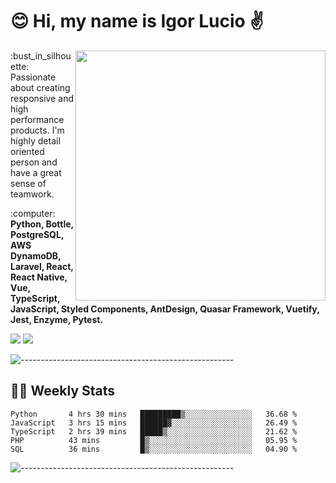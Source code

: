 # :blush: Hi, my name is Igor Lucio :v:

<img src="https://github-readme-stats.vercel.app/api?username=iguit0&show_icons=true&count_private=true&theme=tokyonight" min-width="400px" max-width="400px" width="400px" align="right" />

<p align="left"> 
  :bust_in_silhouette: Passionate about creating responsive and high performance products.
  I'm highly detail oriented person and have a great sense of teamwork.
</p>

<p align="left">
  :computer: <strong>Python, Bottle, PostgreSQL, AWS DynamoDB, Laravel, React, React Native, Vue, TypeScript, JavaScript, Styled Components, AntDesign, Quasar Framework, Vuetify, Jest, Enzyme, Pytest.</strong>
</p>

<p align="left">
  <a href="https://www.linkedin.com/in/igor-lucio-alves" target="_blank" rel="noopener noreferrer" alt="Linkedin">
  <img src="https://img.shields.io/badge/LinkedIn-0077B5?style=for-the-badge&logo=linkedin&logoColor=white" /></a>

  <a href="https://t.me/iguit0" target="_blank" rel="noopener noreferrer" alt="Telegram">
  <img src="https://img.shields.io/badge/Telegram-2CA5E0?style=for-the-badge&logo=telegram&logoColor=white" /></a>
</p>

![-----------------------------------------------------](https://raw.githubusercontent.com/andreasbm/readme/master/assets/lines/aqua.png)

## :man_technologist: Weekly Stats
<!--START_SECTION:waka-->
```text
Python       4 hrs 30 mins   █████████▒░░░░░░░░░░░░░░░   36.68 % 
JavaScript   3 hrs 15 mins   ██████▓░░░░░░░░░░░░░░░░░░   26.49 % 
TypeScript   2 hrs 39 mins   █████▒░░░░░░░░░░░░░░░░░░░   21.62 % 
PHP          43 mins         █▒░░░░░░░░░░░░░░░░░░░░░░░   05.95 % 
SQL          36 mins         █▒░░░░░░░░░░░░░░░░░░░░░░░   04.90 % 
```
<!--END_SECTION:waka-->
![-----------------------------------------------------](https://raw.githubusercontent.com/andreasbm/readme/master/assets/lines/aqua.png)

